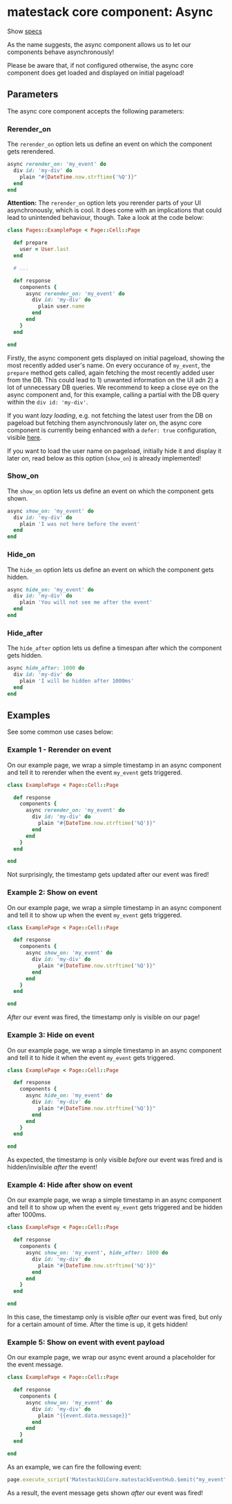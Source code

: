 # matestack core component: Async

Show [specs](../../spec/usage/components/async_spec.rb)

As the name suggests, the async component allows us to let our components behave asynchronously!

Please be aware that, if not configured otherwise, the async core component does get loaded and displayed on initial pageload!

## Parameters

The async core component accepts the following parameters:

### Rerender_on

The `rerender_on` option lets us define an event on which the component gets rerendered.

```ruby
async rerender_on: 'my_event' do
  div id: 'my-div' do
    plain "#{DateTime.now.strftime('%Q')}"
  end
end
```

**Attention:** The `rerender_on` option lets you rerender parts of your UI asynchronously, which is cool. It does come with an implications that could lead to unintended behaviour, though. Take a look at the code below:

```ruby
class Pages::ExamplePage < Page::Cell::Page

  def prepare
    user = User.last
  end

  # ...

  def response
    components {
      async rerender_on: 'my_event' do
        div id: 'my-div' do
          plain user.name
        end
      end
    }
  end

end
```

Firstly, the async component gets displayed on initial pageload, showing the most recently added user's name. On every occurance of `my_event`, the `prepare` method gets called, again fetching the most recently added user from the DB. This could lead to 1) unwanted information on the UI adn 2) a lot of unnecessary DB queries. We recommend to keep a close eye on the async component and, for this example, calling a partial with the DB query within the `div id: 'my-div'`.

If you want _lazy loading_, e.g. not fetching the latest user from the DB on pageload but fetching them asynchronously later on, the async core component is currently being enhanced with a `defer: true` configuration, visible [here](https://github.com/basemate/matestack-ui-core/issues/58).

If you want to load the user name on pageload, initially hide it and display it later on, read below as this option (`show_on`) is already implemented!

### Show_on

The `show_on` option lets us define an event on which the component gets shown.

```ruby
async show_on: 'my_event' do
  div id: 'my-div' do
    plain 'I was not here before the event'
  end
end
```

### Hide_on

The `hide_on` option lets us define an event on which the component gets hidden.

```ruby
async hide_on: 'my_event' do
  div id: 'my-div' do
    plain 'You will not see me after the event'
  end
end
```

### Hide_after

The `hide_after` option lets us define a timespan after which the component gets hidden.

```ruby
async hide_after: 1000 do
  div id: 'my-div' do
    plain 'I will be hidden after 1000ms'
  end
end
```

## Examples

See some common use cases below:

### Example 1 - Rerender on event

On our example page, we wrap a simple timestamp in an async component and tell it to rerender when the event `my_event` gets triggered.

```ruby
class ExamplePage < Page::Cell::Page

  def response
    components {
      async rerender_on: 'my_event' do
        div id: 'my-div' do
          plain "#{DateTime.now.strftime('%Q')}"
        end
      end
    }
  end

end
```

Not surprisingly, the timestamp gets updated after our event was fired!

### Example 2: Show on event

On our example page, we wrap a simple timestamp in an async component and tell it to show up when the event `my_event` gets triggered.

```ruby
class ExamplePage < Page::Cell::Page

  def response
    components {
      async show_on: 'my_event' do
        div id: 'my-div' do
          plain "#{DateTime.now.strftime('%Q')}"
        end
      end
    }
  end

end
```

_After_ our event was fired, the timestamp only is visible on our page!

### Example 3: Hide on event

On our example page, we wrap a simple timestamp in an async component and tell it to hide it when the event `my_event` gets triggered.

```ruby
class ExamplePage < Page::Cell::Page

  def response
    components {
      async hide_on: 'my_event' do
        div id: 'my-div' do
          plain "#{DateTime.now.strftime('%Q')}"
        end
      end
    }
  end

end
```

As expected, the timestamp is only visible _before_ our event was fired and is hidden/invisible _after_ the event!

### Example 4: Hide after show on event

On our example page, we wrap a simple timestamp in an async component and tell it to show up when the event `my_event` gets triggered and be hidden after 1000ms.

```ruby
class ExamplePage < Page::Cell::Page

  def response
    components {
      async show_on: 'my_event', hide_after: 1000 do
        div id: 'my-div' do
          plain "#{DateTime.now.strftime('%Q')}"
        end
      end
    }
  end

end
```

In this case, the timestamp only is visible _after_ our event was fired, but only for a certain amount of time. After the time is up, it gets hidden!

### Example 5: Show on event with event payload

On our example page, we wrap our async event around a placeholder for the event message.

```ruby
class ExamplePage < Page::Cell::Page

  def response
    components {
      async show_on: 'my_event' do
        div id: 'my-div' do
          plain "{{event.data.message}}"
        end
      end
    }
  end

end
```

As an example, we can fire the following event:

```ruby
page.execute_script('MatestackUiCore.matestackEventHub.$emit("my_event", { message: "test!" })')
```

As a result, the event message gets shown _after_ our event was fired!
